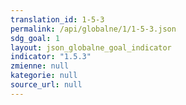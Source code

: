 ```yaml
---
translation_id: 1-5-3
permalink: /api/globalne/1/1-5-3.json
sdg_goal: 1
layout: json_globalne_goal_indicator
indicator: "1.5.3"
zmienne: null
kategorie: null
source_url: null
---
```

